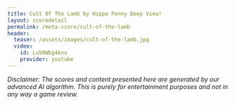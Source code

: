 ```yaml
---
title: Cult Of The Lamb by Hippo Penny Deep View!
layout: scoredetail
permalink: /meta-score/cult-of-the-lamb
header:
  teaser: /assets/images/cult-of-the-lamb.jpg
  video:
    id: LuVAWbg4kns
    provider: youtube
---
```

*Disclaimer: The scores and content presented here are generated by our advanced AI algorithm. This is purely for entertainment purposes and not in any way a game review.*
